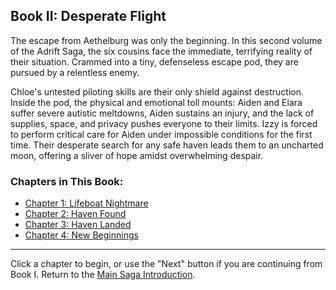 ## Book II: Desperate Flight

The escape from Aethelburg was only the beginning. In this second volume of the Adrift Saga, the six cousins face the immediate, terrifying reality of their situation. Crammed into a tiny, defenseless escape pod, they are pursued by a relentless enemy. 

Chloe's untested piloting skills are their only shield against destruction. Inside the pod, the physical and emotional toll mounts: Aiden and Elara suffer severe autistic meltdowns, Aiden sustains an injury, and the lack of supplies, space, and privacy pushes everyone to their limits. Izzy is forced to perform critical care for Aiden under impossible conditions for the first time. Their desperate search for any safe haven leads them to an uncharted moon, offering a sliver of hope amidst overwhelming despair.

### Chapters in This Book:
* [Chapter 1: Lifeboat Nightmare](#chapter-b2_ch1)
* [Chapter 2: Haven Found](#chapter-b2_ch2)
* [Chapter 3: Haven Landed](#chapter-b2_ch3)
* [Chapter 4: New Beginnings](#chapter-b2-ch4)
---
Click a chapter to begin, or use the "Next" button if you are continuing from Book I.
Return to the [Main Saga Introduction](#chapter-series_introduction).